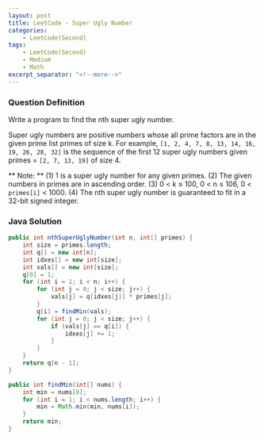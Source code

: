 ```yaml
---
layout: post
title: LeetCode - Super Ugly Number
categories:
    - LeetCode(Second)
tags:
    - LeetCode(Second)
    - Medium
    - Math
excerpt_separator: "<!--more-->"
---
```


### Question Definition
Write a program to find the nth super ugly number.

Super ugly numbers are positive numbers whose all prime factors are in the given prime list primes of size k. For example, `[1, 2, 4, 7, 8, 13, 14, 16, 19, 26, 28, 32]` is the sequence of the first 12 super ugly numbers given primes = `[2, 7, 13, 19]` of size 4.
<!--more-->

** Note: **
(1) 1 is a super ugly number for any given primes.
(2) The given numbers in primes are in ascending order.
(3) 0 < k ≤ 100, 0 < n ≤ 106, 0 < `primes[i]` < 1000.
(4) The nth super ugly number is guaranteed to fit in a 32-bit signed integer.
### Java Solution
```java
public int nthSuperUglyNumber(int n, int[] primes) {
    int size = primes.length;
    int q[] = new int[n];
    int idxes[] = new int[size];
    int vals[] = new int[size];
    q[0] = 1;
    for (int i = 1; i < n; i++) {
        for (int j = 0; j < size; j++) {
            vals[j] = q[idxes[j]] * primes[j];
        }
        q[i] = findMin(vals);
        for (int j = 0; j < size; j++) {
            if (vals[j] == q[i]) {
                idxes[j] += 1;
            }
        }
    }
    return q[n - 1];
}

public int findMin(int[] nums) {
    int min = nums[0];
    for (int i = 1; i < nums.length; i++) {
        min = Math.min(min, nums[i]);
    }
    return min;
}
```